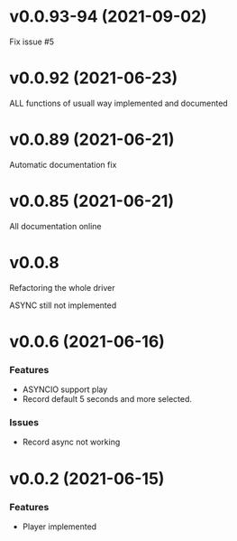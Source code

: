 # v0.0.93-94 (2021-09-02)

Fix issue #5

# v0.0.92 (2021-06-23)

ALL functions of usuall way implemented and documented

# v0.0.89 (2021-06-21)

Automatic documentation fix

# v0.0.85 (2021-06-21)

All documentation online

# v0.0.8

Refactoring the whole driver

ASYNC still not implemented

# v0.0.6 (2021-06-16)

### Features

- ASYNCIO support play
- Record default 5 seconds and more selected.

### Issues

- Record async not working


# v0.0.2 (2021-06-15)

### Features

- Player implemented
